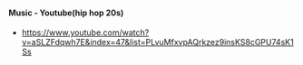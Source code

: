 #### Music - Youtube(hip hop 20s)
* https://www.youtube.com/watch?v=aSLZFdqwh7E&index=47&list=PLvuMfxvpAQrkzez9insKS8cGPU74sK1Ss
